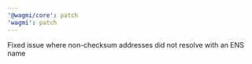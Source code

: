 ```yaml
---
'@wagmi/core': patch
'wagmi': patch
---
```


Fixed issue where non-checksum addresses did not resolve with an ENS name

